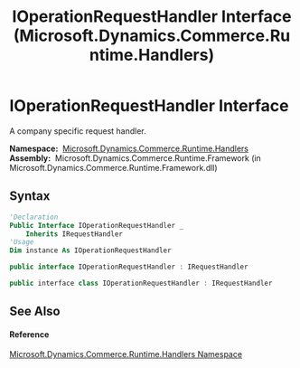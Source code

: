 ﻿---
title: IOperationRequestHandler Interface (Microsoft.Dynamics.Commerce.Runtime.Handlers)
TOCTitle: IOperationRequestHandler Interface
ms:assetid: T:Microsoft.Dynamics.Commerce.Runtime.Handlers.IOperationRequestHandler
ms:mtpsurl: https://technet.microsoft.com/en-us/library/microsoft.dynamics.commerce.runtime.handlers.ioperationrequesthandler(v=AX.60)
ms:contentKeyID: 65320594
ms.date: 05/18/2015
mtps_version: v=AX.60
f1_keywords:
- Microsoft.Dynamics.Commerce.Runtime.Handlers.IOperationRequestHandler
dev_langs:
- CSharp
- C++
- VB
---

# IOperationRequestHandler Interface

A company specific request handler.

**Namespace:**  [Microsoft.Dynamics.Commerce.Runtime.Handlers](microsoft-dynamics-commerce-runtime-handlers-namespace.md)  
**Assembly:**  Microsoft.Dynamics.Commerce.Runtime.Framework (in Microsoft.Dynamics.Commerce.Runtime.Framework.dll)

## Syntax

``` vb
'Declaration
Public Interface IOperationRequestHandler _
    Inherits IRequestHandler
'Usage
Dim instance As IOperationRequestHandler
```

``` csharp
public interface IOperationRequestHandler : IRequestHandler
```

``` c++
public interface class IOperationRequestHandler : IRequestHandler
```

## See Also

#### Reference

[Microsoft.Dynamics.Commerce.Runtime.Handlers Namespace](microsoft-dynamics-commerce-runtime-handlers-namespace.md)

